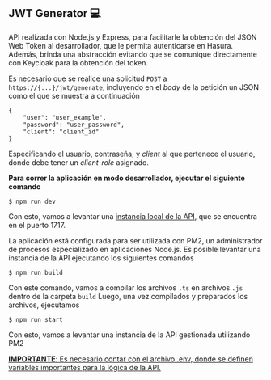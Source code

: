 ## JWT Generator 💻

API realizada con Node.js y Express, para facilitarle la obtención del JSON Web Token al desarrollador, que le permita autenticarse en Hasura. Además, brinda una abstracción evitando que se comunique directamente con Keycloak para la obtención del token.

Es necesario que se realice una solicitud `POST` a `https://{...}/jwt/generate`, incluyendo en el _body_ de la petición un JSON como el que se muestra a continuación

    {
        "user": "user_example",
        "password": "user_password",
        "client": "client_id"
    }

Especificando el usuario, contraseña, y _client_ al que pertenece el usuario, donde debe tener un _client-role_ asignado.

**Para correr la aplicación en modo desarrollador, ejecutar el siguiente comando**

    $ npm run dev

Con esto, vamos a levantar una [instancia local de la API](http://localhost:1717/), que se encuentra en el puerto 1717.

La aplicación está configurada para ser utilizada con PM2, un administrador de procesos especializado en aplicaciones Node.js. Es posible levantar una instancia de la API ejecutando los siguientes comandos

    $ npm run build

Con este comando, vamos a compilar los archivos `.ts` en archivos `.js` dentro de la carpeta `build`
Luego, una vez compilados y preparados los archivos, ejecutamos

    $ npm run start

Con esto, vamos a levantar una instancia de la API gestionada utilizando PM2

[**IMPORTANTE**: Es necesario contar con el archivo .env, donde se definen variables importantes para la lógica de la API.](https://app.slack.com/client/T05JVJBC0JJ/D05JMSM8WSK)
